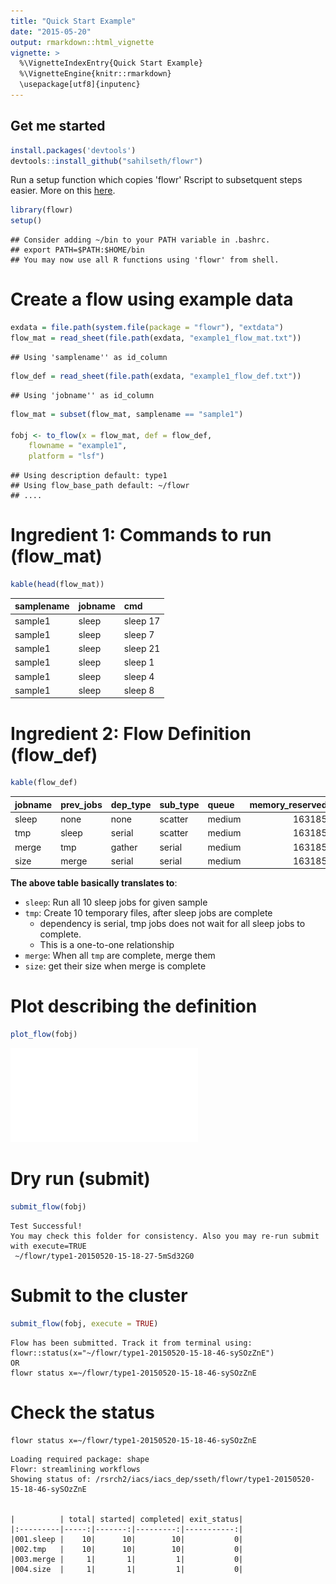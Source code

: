 ```yaml
---
title: "Quick Start Example"
date: "2015-05-20"
output: rmarkdown::html_vignette
vignette: >
  %\VignetteIndexEntry{Quick Start Example}
  %\VignetteEngine{knitr::rmarkdown}
  \usepackage[utf8]{inputenc}
---
```


Get me started
-------------



```r
install.packages('devtools')
devtools::install_github("sahilseth/flowr")
```

Run a setup function which copies 'flowr' Rscript to subsetquent steps easier.
More on this [here](https://github.com/sahilseth/rfun).


```r
library(flowr)
setup()
```

```
## Consider adding ~/bin to your PATH variable in .bashrc.
## export PATH=$PATH:$HOME/bin
## You may now use all R functions using 'flowr' from shell.
```


# Create a flow using example data

```r
exdata = file.path(system.file(package = "flowr"), "extdata")
flow_mat = read_sheet(file.path(exdata, "example1_flow_mat.txt"))
```

```
## Using 'samplename'' as id_column
```

```r
flow_def = read_sheet(file.path(exdata, "example1_flow_def.txt"))
```

```
## Using 'jobname'' as id_column
```

```r
flow_mat = subset(flow_mat, samplename == "sample1")

fobj <- to_flow(x = flow_mat, def = flow_def, 
	flowname = "example1",
	platform = "lsf")
```

```
## Using description default: type1
## Using flow_base_path default: ~/flowr
## ....
```

# Ingredient 1: Commands to run (flow_mat)

```r
kable(head(flow_mat))
```



|samplename |jobname |cmd      |
|:----------|:-------|:--------|
|sample1    |sleep   |sleep 17 |
|sample1    |sleep   |sleep 7  |
|sample1    |sleep   |sleep 21 |
|sample1    |sleep   |sleep 1  |
|sample1    |sleep   |sleep 4  |
|sample1    |sleep   |sleep 8  |

# Ingredient 2: Flow Definition (flow_def)

```r
kable(flow_def)
```



|jobname |prev_jobs |dep_type |sub_type |queue  | memory_reserved|walltime | cpu_reserved|
|:-------|:---------|:--------|:--------|:------|---------------:|:--------|------------:|
|sleep   |none      |none     |scatter  |medium |          163185|23:00    |            1|
|tmp     |sleep     |serial   |scatter  |medium |          163185|23:00    |            1|
|merge   |tmp       |gather   |serial   |medium |          163185|23:00    |            1|
|size    |merge     |serial   |serial   |medium |          163185|23:00    |            1|

**The above table basically translates to**:

- `sleep`: Run all 10 sleep jobs for given sample
- `tmp`: Create 10 temporary files, after sleep jobs are complete
	- dependency is serial, tmp jobs does not wait for all sleep jobs to complete. 
	- This is a one-to-one relationship
- `merge`: When all `tmp` are complete, merge them
- `size`: get their size when merge is complete

# Plot describing the definition

```r
plot_flow(fobj)
```

![Flow chart describing process for example 1](figure/plot_example1-1.pdf) 


# Dry run (submit)

```r
submit_flow(fobj)
```

```
Test Successful!
You may check this folder for consistency. Also you may re-run submit with execute=TRUE
 ~/flowr/type1-20150520-15-18-27-5mSd32G0
```

# Submit to the cluster

```r
submit_flow(fobj, execute = TRUE)
```

```
Flow has been submitted. Track it from terminal using:
flowr::status(x="~/flowr/type1-20150520-15-18-46-sySOzZnE")
OR
flowr status x=~/flowr/type1-20150520-15-18-46-sySOzZnE
```


# Check the status

```
flowr status x=~/flowr/type1-20150520-15-18-46-sySOzZnE
```

```
Loading required package: shape
Flowr: streamlining workflows
Showing status of: /rsrch2/iacs/iacs_dep/sseth/flowr/type1-20150520-15-18-46-sySOzZnE


|          | total| started| completed| exit_status|
|:---------|-----:|-------:|---------:|-----------:|
|001.sleep |    10|      10|        10|           0|
|002.tmp   |    10|      10|        10|           0|
|003.merge |     1|       1|         1|           0|
|004.size  |     1|       1|         1|           0|
```
